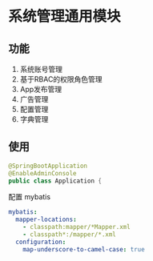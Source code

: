 # 系统管理通用模块

## 功能

1. 系统账号管理
2. 基于RBAC的权限角色管理
3. App发布管理
4. 广告管理
5. 配置管理
6. 字典管理

## 使用

```java
@SpringBootApplication
@EnableAdminConsole
public class Application {

```

配置 mybatis

```yaml
mybatis:
  mapper-locations:
    - classpath:mapper/*Mapper.xml
    - classpath*:/mapper/*.xml
  configuration:
    map-underscore-to-camel-case: true

```
